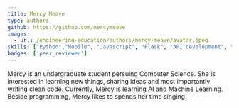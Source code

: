 ```yaml
---
title: Mercy Meave
type: authors
github: https://github.com/mercymeave
images:
  - url: /engineering-education/authors/mercy-meave/avatar.jpeg 
skills: ["Python","Mobile", "Javascript", "Flask", "API development", "Frontend development"]
badges: ['peer_reviewer']
---
```

Mercy is an undergraduate student persuing Computer Science. She is interested in learning new things, sharing ideas and most importantly writing clean code. Currently, Mercy is learning AI and Machine Learning. Beside programming, Mercy likes to spends her time singing.
